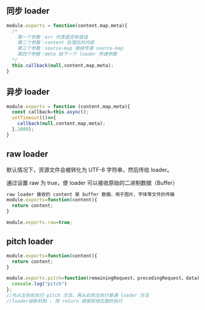 ## 同步 loader

```javascript
module.exports = function(content,map,meta){
  /*
  	第一个参数：err 代表是否有错误
  	第二个参数：content 处理后的内容
  	第三个参数：source-map 继续传递 source-map
  	第四个参数：meta 给下一个 loader 传递参数
  */
  this.callback(null,content,map,meta);
}
```



## 异步 loader

```js
module.exports = function (content,map,meta){
  const callback=this.async();
  setTimeout(()=>{
    callback(null,content,map,meta);
  },1000);
}
```



## raw loader

默认情况下，资源文件会被转化为 UTF-8 字符串，然后传给 loader。

通过设置 raw 为 true，使 loader 可以接收原始的二进制数据（Buffer）

```javascript
raw loader 接收的 content 是 buffer 数据，用于图片、字体等文件的传输
module.exports=function(content){
  return content;
}

module.exports.raw=true;
```

## pitch loader

```javascript
module.exports=function(content){
  return content;
}

module.exports.pitch=function(remainingRequest，precedingRequest，data){
  console.log("pitch")
};
//先从左到右执行 pitch 方法，再从右到左执行普通 loader 方法
//loader熔断机制 - 用 return 直接拒绝后面的执行
```

